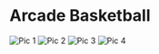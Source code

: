 # Arcade Basketball
![Pic 1](https://i.imgur.com/0MOfGrx.jpg)
![Pic 2](https://i.imgur.com/ejBUiJR.jpg)
![Pic 3](https://i.imgur.com/90i58sx.jpg)
![Pic 4](https://i.imgur.com/HIlYPrP.jpg)